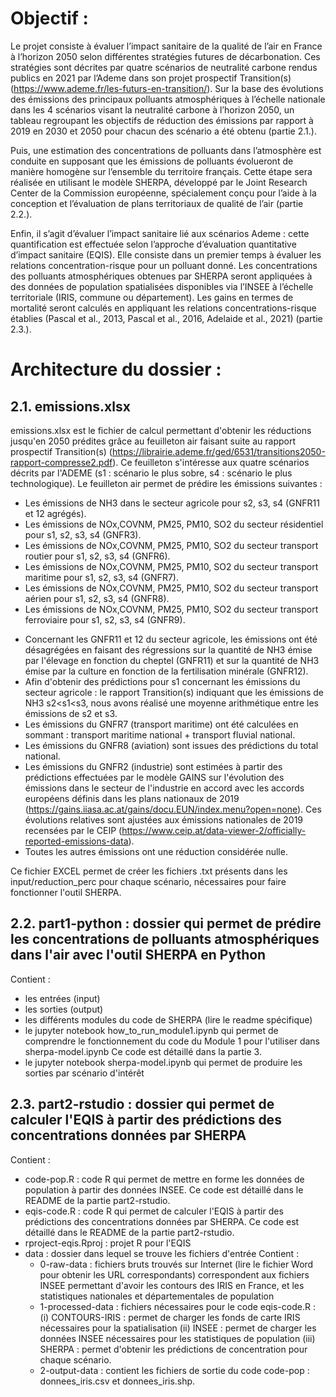 Objectif :
========

Le projet consiste à évaluer l’impact sanitaire de la qualité de l’air en France à l’horizon 2050 selon différentes stratégies futures de décarbonation. 
Ces stratégies sont décrites par quatre scénarios de neutralité carbone rendus publics en 2021 par l’Ademe dans son projet prospectif Transition(s) 
(https://www.ademe.fr/les-futurs-en-transition/). Sur la base des évolutions des émissions des principaux polluants atmosphériques à l’échelle nationale 
dans les 4 scénarios visant la neutralité carbone à l’horizon 2050, un tableau regroupant les objectifs de réduction des émissions par rapport à 2019 en
2030 et 2050 pour chacun des scénario a été obtenu (partie 2.1.).

Puis, une estimation des concentrations de polluants dans l’atmosphère est conduite en supposant que les émissions de polluants évolueront de manière 
homogène sur l’ensemble du territoire français. Cette étape sera réalisée en utilisant le modèle SHERPA, développé par le Joint Research Center de la 
Commission européenne, spécialement conçu pour l’aide à la conception et l’évaluation de plans territoriaux de qualité de l’air (partie 2.2.). 

Enfin, il s’agit d’évaluer l’impact sanitaire lié aux scénarios Ademe : cette quantification est effectuée selon l’approche d’évaluation quantitative 
d’impact sanitaire (EQIS). Elle consiste dans un premier temps à évaluer les relations concentration-risque pour un polluant donné. 
Les concentrations des polluants atmosphériques obtenues par SHERPA seront appliquées à des données de population spatialisées disponibles via l’INSEE 
à l’échelle territoriale (IRIS, commune ou département). Les gains en termes de mortalité seront calculés en appliquant les relations concentrations-risque 
établies (Pascal et al., 2013, Pascal et al., 2016, Adelaide et al., 2021) (partie 2.3.). 



Architecture du dossier :
=======================


2.1. emissions.xlsx
---

emissions.xlsx est le fichier de calcul permettant d'obtenir les réductions jusqu'en 2050 prédites grâce au feuilleton air faisant suite au rapport prospectif
Transition(s) (https://librairie.ademe.fr/ged/6531/transitions2050-rapport-compresse2.pdf). Ce feuilleton s'intéresse aux quatre scénarios décrits par l'ADEME
(s1 : scénario le plus sobre, s4 : scénario le plus technologique).
Le feuilleton air permet de prédire les émissions suivantes :
- Les émissions de NH3 dans le secteur agricole pour s2, s3, s4 (GNFR11 et 12 agrégés).
- Les émissions de NOx,COVNM, PM25, PM10, SO2 du secteur résidentiel pour s1, s2, s3, s4 (GNFR3).
- Les émissions de NOx,COVNM, PM25, PM10, SO2 du secteur transport routier pour s1, s2, s3, s4 (GNFR6).
- Les émissions de NOx,COVNM, PM25, PM10, SO2 du secteur transport maritime pour s1, s2, s3, s4 (GNFR7).
- Les émissions de NOx,COVNM, PM25, PM10, SO2 du secteur transport aérien pour s1, s2, s3, s4 (GNFR8).
- Les émissions de NOx,COVNM, PM25, PM10, SO2 du secteur transport ferroviaire pour s1, s2, s3, s4 (GNFR9).

* Concernant les GNFR11 et 12 du secteur agricole, les émissions ont été désagrégées en faisant des régressions sur la quantité de NH3 émise par l'élevage en fonction
  du cheptel (GNFR11) et sur la quantité de NH3 émise par la culture en fonction de la fertilisation minérale (GNFR12).
* Afin d'obtenir des prédictions pour s1 concernant les émissions du secteur agricole : le rapport Transition(s) indiquant que les émissions de NH3 s2<s1<s3, nous avons
  réalisé une moyenne arithmétique entre les émissions de s2 et s3.
* Les émissions du GNFR7 (transport maritime) ont été calculées en sommant : transport maritime national + transport fluvial national.
* Les émissions du GNFR8 (aviation) sont issues des prédictions du total national.
* Les émissions du GNFR2 (industrie) sont estimées à partir des prédictions effectuées par le modèle GAINS sur l'évolution des émissions dans le secteur de l'industrie
  en accord avec les accords européens définis dans les plans nationaux de 2019 (https://gains.iiasa.ac.at/gains/docu.EUN/index.menu?open=none).
  Ces évolutions relatives sont ajustées aux émissions nationales de 2019 recensées par le CEIP (https://www.ceip.at/data-viewer-2/officially-reported-emissions-data).
* Toutes les autres émissions ont une réduction considérée nulle.

Ce fichier EXCEL permet de créer les fichiers .txt présents dans les input/reduction_perc pour chaque scénario, nécessaires pour faire fonctionner l'outil SHERPA.

2.2. part1-python : dossier qui permet de prédire les concentrations de polluants atmosphériques dans l'air avec l'outil SHERPA en Python
---

Contient :
  - les entrées (input)
  - les sorties (output)
  - les différents modules du code de SHERPA (lire le readme spécifique)
  - le jupyter notebook how_to_run_module1.ipynb qui permet de comprendre le fonctionnement du code du Module 1 pour l'utiliser dans sherpa-model.ipynb
    Ce code est détaillé dans la partie 3.
  - le jupyter notebook sherpa-model.ipynb qui permet de produire les sorties par scénario d'intérêt
    
2.3. part2-rstudio : dossier qui permet de calculer l'EQIS à partir des prédictions des concentrations données par SHERPA
--

Contient :
  - code-pop.R : code R qui permet de mettre en forme les données de population à partir des données INSEE.
    Ce code est détaillé dans le README de la partie part2-rstudio.
  - eqis-code.R : code R qui permet de calculer l'EQIS à partir des prédictions des concentrations données par SHERPA.
    Ce code est détaillé dans le README de la partie part2-rstudio.
  - rproject-eqis.Rproj : projet R pour l'EQIS
  - data : dossier dans lequel se trouve les fichiers d'entrée
    Contient :
    * 0-raw-data : fichiers bruts trouvés sur Internet (lire le fichier Word pour obtenir les URL correspondants)
      correspondent aux fichiers INSEE permettant d'avoir les contours des IRIS en France, et les statistiques nationales et départementales de population
    * 1-processed-data : fichiers nécessaires pour le code eqis-code.R :
      (i) CONTOURS-IRIS : permet de charger les fonds de carte IRIS nécessaires pour la spatialisation
      (ii) INSEE : permet de charger les données INSEE nécessaires pour les statistiques de population
      (iii) SHERPA : permet d'obtenir les prédictions de concentration pour chaque scénario.
    * 2-output-data : contient les fichiers de sortie du code code-pop : donnees_iris.csv et donnees_iris.shp. 


